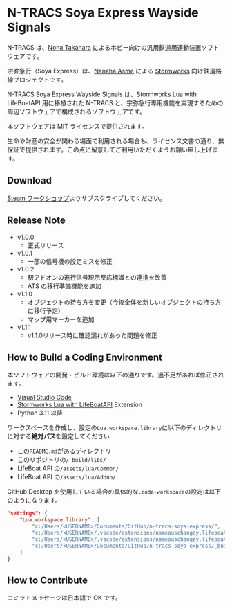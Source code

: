 # N-TRACS Soya Express Wayside Signals

N-TRACS は、[Nona Takahara](https://github.com/nona-takahara) によるホビー向けの汎用鉄道用連動装置ソフトウェアです。

宗弥急行（Soya Express）は、[Nanaha Asme](https://twitter.com/AsmeNanaha) による [Stormworks](https://store.steampowered.com/app/573090/Stormworks_Build_and_Rescue/) 向け鉄道路線プロジェクトです。

N-TRACS Soya Express Wayside Signals は、Stormworks Lua with LifeBoatAPI 用に移植された N-TRACS と、宗弥急行専用機能を実現するための周辺ソフトウェアで構成されるソフトウェアです。

本ソフトウェアは MIT ライセンスで提供されます。

生命や財産の安全が関わる場面で利用される場合も、ライセンス文書の通り、無保証で提供されます。この点に留意してご利用いただくようお願い申し上げます。

## Download

[Steam ワークショップ](https://steamcommunity.com/sharedfiles/filedetails/?id=3125923553)よりサブスクライブしてください。

## Release Note

- v1.0.0
  - 正式リリース
- v1.0.1
  - 一部の信号機の設定ミスを修正
- v1.0.2
  - 駅アドオンの進行信号現示反応標識との連携を改善
  - ATS の移行準備機能を追加
- v1.1.0
  - オブジェクトの持ち方を変更（今後全体を新しいオブジェクトの持ち方に移行予定）
  - マップ用マーカーを追加
- v1.1.1
  - v1.1.0リリース時に確認漏れがあった問題を修正

## How to Build a Coding Environment

本ソフトウェアの開発・ビルド環境は以下の通りです。過不足があれば修正されます。

- [Visual Studio Code](https://code.visualstudio.com/)
- [Stormworks Lua with LifeBoatAPI](https://marketplace.visualstudio.com/items?itemName=NameousChangey.lifeboatapi) Extension
- Python 3.11 以降
<!-- tomllibを使用するため -->

ワークスペースを作成し、設定の`Lua.workspace.library`に以下のディレクトリに対する**絶対パス**を設定してください

- この`README.md`があるディレクトリ
- このリポジトリの`/_build/libs/`
- LifeBoat API の`/assets/lua/Common/`
- LifeBoat API の`/assets/lua/Addon/`

GitHub Desktop を使用している場合の具体的な`.code-workspace`の設定は以下のようになります。

```json
"settings": {
    "Lua.workspace.library": [
        "c:/Users/<USERNAME>/Documents/GitHub/n-tracs-soya-express/",
        "c:/Users/<USERNAME>/.vscode/extensions/nameouschangey.lifeboatapi-0.0.33/assets/lua/Common/",
        "c:/Users/<USERNAME>/.vscode/extensions/nameouschangey.lifeboatapi-0.0.33/assets/lua/Addon/",
        "c:/Users/<USERNAME>/Documents/GitHub/n-tracs-soya-express/_build/libs/"
    ]
}
```

## How to Contribute

コミットメッセージは日本語で OK です。
